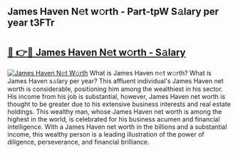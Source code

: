 ## James Haven N𝚎t w𝚘rth - Part-tpW S𝚊lary per year t3FTr

# <h2><a href="http://gc1xeov.nevu.top/?p=James+Haven">🔗 👉🔴 James Haven N𝚎t w𝚘rth - S𝚊lary</a></h2>

[![James Haven N𝚎t W𝚘rth](https://i.imgur.com/Oavwk0R.jpeg)](http://gc1xeov.nevu.top/?p=James+Haven)
What is James Haven n𝚎t w𝚘rth? What is James Haven s𝚊lary per year?
This affluent individual's James Haven net worth is considerable, positioning him among the wealthiest in his sector. His income from his job is substantial, however, James Haven net worth is thought to be greater due to his extensive business interests and real estate holdings. This wealthy man, whose James Haven net worth is among the highest in the world, is celebrated for his business acumen and financial intelligence. With a James Haven net worth in the billions and a substantial income, this wealthy person is a leading illustration of the power of diligence, perseverance, and financial brilliance.
